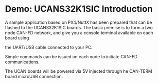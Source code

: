 # Demo: UCANS32K1SIC Introduction

A sample application based on PX4/NuttX has been prepared that can be flashed to the UCANS32K1SIC boards. The basic premise is to form a two node CAN-FD network, and give you a console terminal available on each board using

 the UART/USB cable connected to your PC.

  
Simple commands can be issued on each node to initiate CAN-FD communications. 

The UCAN boards will be powered via 5V injected through he CAN-TERM board microUSB connection.

